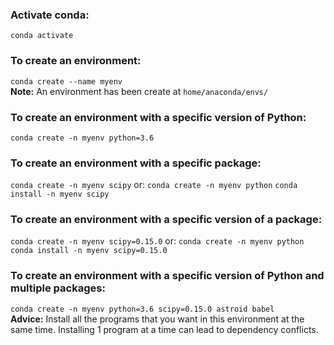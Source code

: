 ### Activate conda:
`conda activate`

### To create an environment:
`conda create --name myenv`\
**Note:** An environment has been create at `home/anaconda/envs/`


### To create an environment with a specific version of Python:
`conda create -n myenv python=3.6`


### To create an environment with a specific package:
`conda create -n myenv scipy`
or:
`conda create -n myenv python`
`conda install -n myenv scipy`


### To create an environment with a specific version of a package:
`conda create -n myenv scipy=0.15.0`
or:
`conda create -n myenv python`
`conda install -n myenv scipy=0.15.0`


### To create an environment with a specific version of Python and multiple packages:
`conda create -n myenv python=3.6 scipy=0.15.0 astroid babel`\
**Advice:** Install all the programs that you want in this environment at the same time. Installing 1 program at a time can lead to dependency conflicts.
